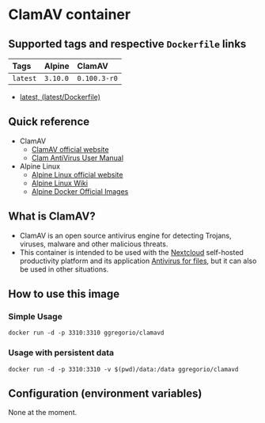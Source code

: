 # ClamAV container

## Supported tags and respective `Dockerfile` links

| Tags     | Alpine   | ClamAV       |
|:---------|:---------|:-------------|
| `latest` | `3.10.0` | `0.100.3-r0` |

* [latest, (latest/Dockerfile)](https://github.com/GeorgioLPB/docker-clamavd/blob/master/Dockerfile)

## Quick reference

* ClamAV
  * [ClamAV official website](https://www.clamav.net/)
  * [Clam AntiVirus User Manual](https://www.clamav.net/documentation)
* Alpine Linux
  * [Alpine Linux official website](https://www.alpinelinux.org/)
  * [Alpine Linux Wiki](https://wiki.alpinelinux.org/wiki/Main_Page)
  * [Alpine Docker Official Images](https://hub.docker.com/_/alpine)

## What is ClamAV?

* ClamAV is an open source antivirus engine for detecting Trojans, viruses, malware and other malicious threats.
* This container is intended to be used with the [Nextcloud](https://nextcloud.com/) self-hosted productivity platform and its application [Antivirus for files](https://apps.nextcloud.com/apps/files_antivirus), but it can also be used in other situations.

## How to use this image

### Simple Usage

	docker run -d -p 3310:3310 ggregorio/clamavd

### Usage with persistent data

	docker run -d -p 3310:3310 -v $(pwd)/data:/data ggregorio/clamavd

## Configuration (environment variables)

None at the moment.
